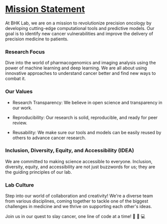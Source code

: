 # [Mission Statement](#mission-statement)

At BHK Lab, we are on a mission to revolutionize precision oncology by developing cutting-edge computational tools and predictive models. Our goal is to identify new cancer vulnerabilities and improve the delivery of precision medicine to patients.

### Research Focus
Dive into the world of pharmacogenomics and imaging analysis using the power of machine learning and deep learning. We are all about using innovative approaches to understand cancer better and find new ways to combat it.

### Our Values

- Research Transparency: We believe in open science and transparency in our work.
  
- Reproducibility: Our research is solid, reproducible, and ready for peer review.
  
- Reusability: We make sure our tools and models can be easily reused by others to advance cancer research.

### Inclusion, Diversity, Equity, and Accessibility (IDEA)

We are committed to making science accessible to everyone. Inclusion, diversity, equity, and accessibility are not just buzzwords for us; they are the guiding principles of our lab.

### Lab Culture

Step into our world of collaboration and creativity! We're a diverse team from various disciplines, coming together to tackle one of the biggest challenges in medicine and we thrive on supporting each other's ideas.

Join us in our quest to slay cancer, one line of code at a time! 🚀 🧬 💻
